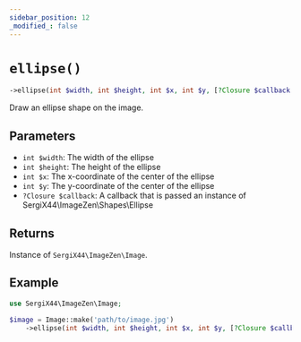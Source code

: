 ```yaml
---
sidebar_position: 12
_modified_: false
---
```

# `ellipse()`

```php
->ellipse(int $width, int $height, int $x, int $y, [?Closure $callback = null]): SergiX44\ImageZen\Image
```
Draw an ellipse shape on the image.

## Parameters

- `int $width`: The width of the ellipse
- `int $height`: The height of the ellipse
- `int $x`: The x-coordinate of the center of the ellipse
- `int $y`: The y-coordinate of the center of the ellipse
- `?Closure $callback`: A callback that is passed an instance of SergiX44\ImageZen\Shapes\Ellipse


## Returns

Instance of `SergiX44\ImageZen\Image`.

## Example

```php
use SergiX44\ImageZen\Image;

$image = Image::make('path/to/image.jpg')
    ->ellipse(int $width, int $height, int $x, int $y, [?Closure $callback = null]);

```
